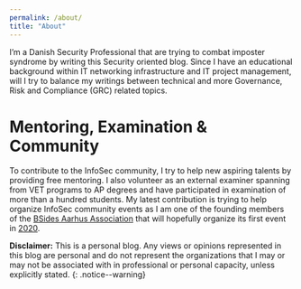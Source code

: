 ```yaml
---
permalink: /about/
title: "About"
---
```


I’m a Danish Security Professional that are trying to combat imposter syndrome by writing this Security oriented blog. Since I have an educational background within IT networking infrastructure and IT project management, will I try to balance my writings between technical and more Governance, Risk and Compliance (GRC) related topics.

# Mentoring, Examination & Community    
To contribute to the InfoSec community, I try to help new aspiring talents by providing free mentoring. I also volunteer as an external examiner spanning from VET programs to AP degrees and have participated in examination of more than a hundred students. My latest contribution is trying to help organize InfoSec community events as I am one of the founding members of the [BSides Aarhus Association](https://bsidesaar.dk/) that will hopefully organize its first event in [2020](https://2020.bsidesaar.dk/).

**Disclaimer:** This is a personal blog. Any views or opinions represented in this blog are personal and do not represent the organizations that I may or may not be associated with in professional or personal capacity, unless explicitly stated.
{: .notice--warning}
